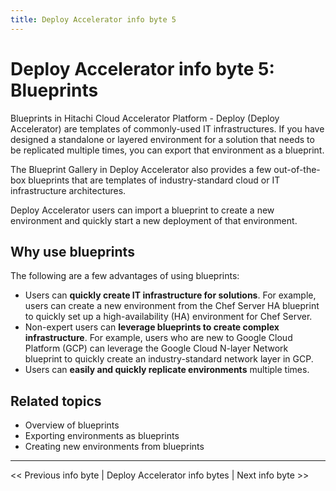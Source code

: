 ```yaml
---
title: Deploy Accelerator info byte 5
---
```


# <a id="info-05" name="info-05"></a>Deploy Accelerator info byte 5: Blueprints

Blueprints in Hitachi Cloud Accelerator Platform - Deploy (Deploy Accelerator) are templates of commonly-used IT infrastructures. If you have designed a standalone or layered environment for a solution that needs to be replicated multiple times, you can export that environment as a blueprint.<br>

The Blueprint Gallery in Deploy Accelerator also provides a few out-of-the-box blueprints that are templates of industry-standard cloud or IT infrastructure architectures.<br>

Deploy Accelerator users can import a blueprint to create a new environment and quickly start a new deployment of that environment.

## Why use blueprints

The following are a few advantages of using blueprints:

- Users can **quickly create IT infrastructure for solutions**.
  For example, users can create a new environment from the Chef Server HA blueprint to quickly set up a high-availability (HA) environment for Chef Server.
- Non-expert users can **leverage blueprints to create complex infrastructure**.
  For example, users who are new to Google Cloud Platform (GCP) can leverage the Google Cloud N-layer Network blueprint to quickly create an industry-standard network layer in GCP.
- Users can **easily and quickly replicate environments** multiple times.

## Related topics

- <a href="" ui-sref="rean-platform-docs.accelerator({viewAccelerator: 'rean-deploy', viewPage: 'deploy-and-manage-environments', viewSection: 'overview-blueprints'})" style="text-decoration:none">Overview of blueprints</a>
- <a href="" ui-sref="rean-platform-docs.accelerator({viewAccelerator: 'rean-deploy', viewPage: 'deploy-and-manage-environments', viewSection: 'export-blueprint'})" style="text-decoration:none">Exporting environments as blueprints</a>
- <a href="" ui-sref="rean-platform-docs.accelerator({viewAccelerator: 'rean-deploy', viewPage: 'deploy-and-manage-environments', viewSection: 'blueprint'})" style="text-decoration:none">Creating new environments from blueprints</a>



------

<a href="" ui-sref="rean-platform-docs.accelerator({viewAccelerator: 'rean-deploy-infobytes', viewPage: 'info04', viewSection: ''})" style="text-decoration:none"><< Previous info byte</a> | <a href="" ui-sref="rean-platform-docs.accelerator({viewAccelerator: 'rean-deploy-infobytes', viewPage: 'info', viewSection: ''})" style="text-decoration:none">Deploy Accelerator info bytes</a> | <a href="" ui-sref="rean-platform-docs.accelerator({viewAccelerator: 'rean-deploy-infobytes', viewPage: 'info06', viewSection: ''})" style="text-decoration:none">Next info byte >></a>